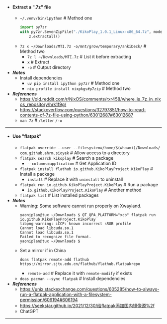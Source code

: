 - #### Extract a ".7z" file
    - `~/.venv/bin/ipython` # Method one
      ```python
      import py7zr
      with py7zr.SevenZipFile("./KikoPlay_1.0.1_Linux-x86_64.7z", mode='r') as z:
          z.extractall()
      ```
    - `7z x ~/Downloads/MTI.7z -o/mnt/grow/temporary/ankiDeck/` # Method two
        - `7z l ~/Downloads/MTI.7z` # List it before extracting
        - `x` # Extract
        - `-o` # Output directory
- ***Notes***
    - Install dependencies
        - `uv pip install ipython py7zr` # Method one
        - `nix profile install nixpkgs#p7zip` # Method two
- ***References***
    - https://old.reddit.com/r/NixOS/comments/rxr458/where_is_7z_in_nixos_repository/hrk1f9g/
    - https://stackoverflow.com/questions/32797851/how-to-read-contents-of-7z-file-using-python/63012687#63012687
    - `man 7z` # `/letter` `/-o`
- ---
- #### Use "flatpak"
    - `flatpak override --user --filesystem=/home/$(whoami)/Downloads/ com.github.ahrm.sioyek` # Allow access to a directory
    - `flatpak search kikoplay` # Search a package
        - `--columns=application` # Get Application ID
    - `flatpak install flathub io.github.KikoPlayProject.KikoPlay` # Install a package
        - `install` # Replace it with `uninstall` to uninstall
    - `flatpak run io.github.KikoPlayProject.KikoPlay` # Run a package
        - `io.github.KikoPlayProject.KikoPlay` # Another method
    - `flatpak list` # List installed packages
- ***Notes***
    - Warning: Some software cannot run properly on Xwayland.
      ```
      yaoniplan@tux ~/Downloads $ QT_QPA_PLATFORM="xcb" flatpak run io.github.KikoPlayProject.KikoPlay
      libpng warning: iCCP: known incorrect sRGB profile
      Cannot load libcuda.so.1
      Cannot load libcuda.so.1
      Failed to recognize file format.
      yaoniplan@tux ~/Downloads $ 
      ```
    - Set a mirror if in China
      ```
      doas flatpak remote-add flathub https://mirror.sjtu.edu.cn/flathub/flathub.flatpakrepo
      ```
        - `remote-add` # Replace it with `remote-modify` if exists
    - `doas pacman --sync flatpak` # Install dependencies
- ***References***
    - https://unix.stackexchange.com/questions/605285/how-to-always-run-a-flatpak-application-with-a-filesystem-permission/606194#606194
    - https://seekstar.github.io/2021/12/30/给flatpak添加国内镜像源%2f
    - ChatGPT
- ---
